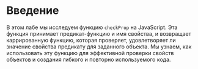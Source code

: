 # Введение

В этом лабе мы исследуем функцию `checkProp` на JavaScript. Эта функция принимает предикат-функцию и имя свойства, и возвращает каррированную функцию, которая проверяет, удовлетворяет ли значение свойства предикату для заданного объекта. Мы узнаем, как использовать эту функцию для эффективной проверки свойств объектов и создания гибкого и повторно используемого кода.

